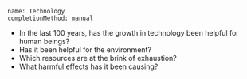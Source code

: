 ```ngMeta
name: Technology
completionMethod: manual
```


* In the last 100 years, has the growth in technology been helpful for human beings?
* Has it been helpful for the environment?
* Which resources are at the brink of exhaustion?
* What harmful effects has it been causing?
